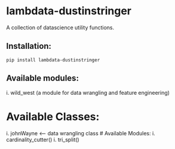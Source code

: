 # lambdata-dustinstringer
A collection of datascience utility functions.

## Installation:
    pip install lambdata-dustinstringer
  
## Available modules:
i. wild_west (a module for data wrangling and feature engineering)
    
   # Available Classes:
   i. johnWayne <-- data wrangling class
        # Available Modules:
        i. cardinality_cutter()
        i. tri_split()
